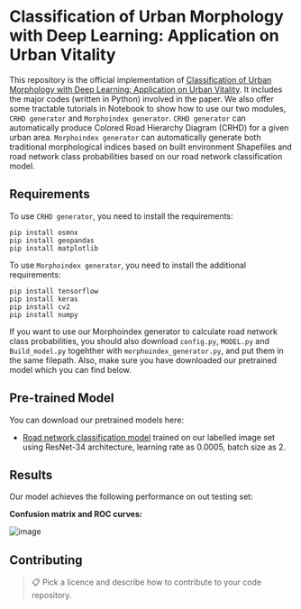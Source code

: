 
# Classification of Urban Morphology with Deep Learning: Application on Urban Vitality

This repository is the official implementation of [Classification of Urban Morphology with Deep Learning: Application on Urban Vitality](https://arxiv.org/abs/2105.09908). It includes the major codes (written in Python) involved in the paper. We also offer some tractable tutorials in Notebook to show how to use our two modules, `CRHD generator` and `Morphoindex generator`. `CRHD generator` can automatically produce Colored Road Hierarchy Diagram (CRHD) for a given urban area. `Morphoindex generator` can automatically generate both traditional morphological indices based on built environment Shapefiles and road network class probabilities based on our road network classification model.

## Requirements

To use `CRHD generator`, you need to install the requirements:

```setup
pip install osmnx
pip install geopandas
pip install matplotlib
```
To use `Morphoindex generator`, you need to install the additional requirements:

```setup
pip install tensorflow
pip install keras
pip install cv2
pip install numpy
```
If you want to use our Morphoindex generator to calculate road network class probabilities, you should also download `config.py`, `MODEL.py` and `Build_model.py` togehther with `morphoindex_generator.py`, and put them in the same filepath. Also, make sure you have downloaded our pretrained model which you can find below.

## Pre-trained Model

You can download our pretrained models here:

- [Road network classification model](https://drive.google.com/file/d/1N7T9lN4TL5r8EqduZfWv22ROZO4zp_FN/view?usp=sharing) trained on our labelled image set using ResNet-34 architecture, learning rate as 0.0005, batch size as 2. 


## Results

Our model achieves the following performance on out testing set:

**Confusion matrix and ROC curves:**

![image](https://github.com/ualsg/Road-Network-Classification/blob/main/images/results.png)



## Contributing

>📋  Pick a licence and describe how to contribute to your code repository. 
